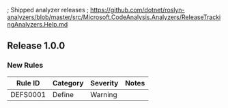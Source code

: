 ; Shipped analyzer releases
; https://github.com/dotnet/roslyn-analyzers/blob/master/src/Microsoft.CodeAnalysis.Analyzers/ReleaseTrackingAnalyzers.Help.md

## Release 1.0.0

### New Rules

Rule ID | Category | Severity | Notes 
--------|----------|----------|-------
DEFS0001|Define|Warning|